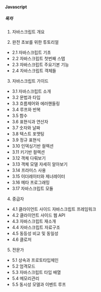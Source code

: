 #### Javascript

##### 목차

1. 자바스크립트 개요

2. 완전 초보를 위한 튜토리얼
- 2.1 자바스크립트 기초
- 2.2 자바스크립트 첫번째 스탭
- 2.3 자바스크립트 주요기본 기능
- 2.4 자바스크립트 객체들

3. 자바스크립트 가이드
- 3.1 자바스크립트 소개
- 3.2 문법과 타입
- 3.3 흐름제어와 에러핸들링
- 3.4 루프와 반복
- 3.5 함수
- 3.6 표현식과 연산자
- 3.7 숫자와 날짜
- 3.8 텍스트 포맷팅
- 3.9 정규 표현식
- 3.10 인덱싱기반 컬렉션
- 3.11 키기반 컬렉션
- 3.12 객체 다뤄보기
- 3.13 객체 모델 자세히 알아보기
- 3.14 프라미스 사용
- 3.15 이더레이터와 제너레이터
- 3.16 메타 프로그래밍
- 3.17 자바스크립트 모듈

4. 중급자
- 4.1 클라이언트 사이드 자바스크립트 프레임워크
- 4.2 클라이언트 사이드 웹 API
- 4.3 자바스크립트 재소개
- 4.4 자바스크립트 자료구조
- 4.5 동등성 비교 및 동일성
- 4.6 클로저

5. 전문가
- 5.1 상속과 프로토타입체인
- 5.2 엄격모드
- 5.3 자바스크립트 타입 배열
- 5.4 메모리관리
- 5.5 동시성 모델과 이벤트 루프
